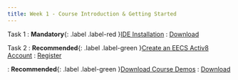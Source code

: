 ```yaml
---
title: Week 1 - Course Introduction & Getting Started
---
```


Task 1
: **Mandatory**{: .label .label-red }[IDE Installation](#)
  : [Download](https://developer.android.com/studio)

Task 2
: **Recommended**{: .label .label-green }[Create an EECS Activ8 Account](https://webapp.eecs.yorku.ca/activ8/)
  : [Register](https://webapp.eecs.yorku.ca/activ8/)

: **Recommended**{: .label .label-green }[Download Course Demos](#)
  : [Download](https://github.com/yorku-ease/EECS4443-Demos)


<!--
Task 3
: **Optional**{: .label .label-yellow }[TA Recitation](#)
  : [Slides](#), [Demo](#)

Task 4
: **Optional**{: .label .label-yellow }[Useful Resources](#)
  : [Ref1](#), [Ref2](#), [Ref3](#), [Ref4](#)  
-->
